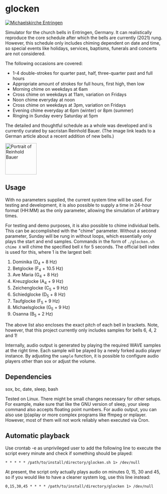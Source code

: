 # glocken

[![Michaelskirche Entringen](https://www.ev-kirche-entringen.de/fileadmin/mediapool/gemeinden/KG_entringen/michaelskirche.jpg)](https://www.ev-kirche-entringen.de/)

Simulator for the church bells in Entringen, Germany.
It can realistically reproduce the core schedule after which the bells are currently (2021) rung.
However, this schedule only includes chiming dependent on date and time, so special events like holidays, services, baptisms, funerals and concerts are not considered.

The following occasions are covered:

* 1-4 double-strokes for quarter past, half, three-quarter past and full hours
* Appropriate amount of strokes for full hours, first high, then low
* Morning chime on weekdays at 6am
* Cross chime on weekdays at 11am, variation on Fridays
* Noon chime everyday at noon
* Cross chime on weekdays at 3pm, variation on Fridays
* Evening chime everyday at 6pm (winter) or 8pm (summer)
* Ringing in Sunday every Saturday at 5pm

The detailed and thoughtful schedule as a whole was developed and is currently curated by sacristan Reinhold Bauer.
(The image link leads to a German article about a recent addition of new bells.)

[<img src="https://www.tagblatt.de/Bilder/Reinhold-Bauer-Archivbild-531671h.jpg" alt="Portrait of Reinhold Bauer" width="100px" />](https://www.tagblatt.de/Nachrichten/Von-der-Entringer-Michaelskirche-erklingen-am-Reformationstag-drei-neue-Glocken-351803.html)

## Usage

With no parameters supplied, the current system time will be used.
For testing and development, it is also possible to supply a time in 24-hour format (HH:MM) as the only parameter, allowing the simulation of arbitrary times.

For testing and demo purposes, it is also possible to chime individual bells.
This can be accomplished with the "chime" parameter.
Without a second parameter, Sunday will be rung in without loops, which essentially only plays the start and end samples.
Commands in the form of `./glocken.sh chime X` will chime the specified bell `X` for 5 seconds.
The official bell index is used for this, where 1 is the largest bell:

1. Dominika (D<sub>4</sub> + 8 Hz)
2. Betglocke (F<sub>4</sub> + 10.5 Hz)
3. Ave Maria (G<sub>4</sub> + 8 Hz)
4. Kreuzglocke (A<sub>4</sub> + 9 Hz)
5. Zeichenglocke (C<sub>5</sub> + 9 Hz)
6. Schiedglocke (D<sub>5</sub> + 8 Hz)
7. Taufglocke (F<sub>5</sub> + 9 Hz)
8. Michaelsglocke (G<sub>5</sub> + 9 Hz)
9. Osanna (B<sub>5</sub> + 2 Hz)

The above list also encloses the exact pitch of each bell in brackets.
Note, however, that this project currently only includes samples for bells 6, 4, 2 and 1!

Internally, audio output is generated by playing the required WAVE samples at the right time.
Each sample will be played by a newly forked audio player instance.
By adjusting the `sample` function, it is possible to configure audio players other than sox or adjust the volume.

## Dependencies

sox, bc, date, sleep, bash

Tested on Linux.
There might be small changes necessary for other setups.
For example, make sure that like the GNU version of sleep, your sleep command also accepts floating point numbers.
For audio output, you can also use (p)aplay or more complex programs like ffmpeg or mplayer.
However, most of them will not work reliably when executed via Cron.

## Automatic playback

Use crontab -e as unprivileged user to add the following line to execute the script every minute and check if something should be played:

`* * * * * /path/to/install/directory/glocken.sh 1> /dev/null`

At present, the script only actually plays audio on minutes 0, 15, 30 and 45, so if you would like to have a cleaner system log, use this line instead:

`0,15,30,45 * * * * /path/to/install/directory/glocken 1> /dev/null`
